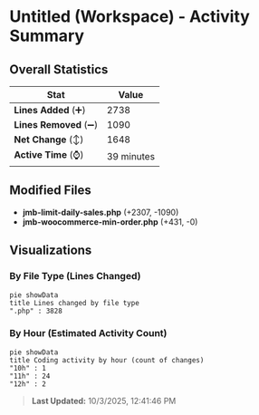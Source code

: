 # Untitled (Workspace) - Activity Summary 

## Overall Statistics

| Stat                   | Value                                                             |
| ---------------------- | ----------------------------------------------------------------- |
| **Lines Added** (➕)   | 2738                                          |
| **Lines Removed** (➖) | 1090                                        |
| **Net Change** (↕)    | 1648                |
| **Active Time** (⌚)   | 39 minutes |


## Modified Files
- **jmb-limit-daily-sales.php** (+2307, -1090)
- **jmb-woocommerce-min-order.php** (+431, -0)

## Visualizations

### By File Type (Lines Changed)

```mermaid
pie showData
title Lines changed by file type
".php" : 3828
```

### By Hour (Estimated Activity Count)

```mermaid
pie showData
title Coding activity by hour (count of changes)
"10h" : 1
"11h" : 24
"12h" : 2
```


> **Last Updated:** 10/3/2025, 12:41:46 PM